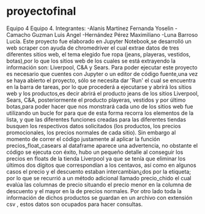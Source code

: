 # proyectofinal
Equipo 4 Equipo 4. Integrantes: -Alanis Martínez Fernanda Yoselin -Camacho Guzman Luis Angel -Hernández Pérez Maximiliano -Luna Barroso Lucía. Este proyecto fue elaborado en Jupyter Notebook,se desarrolló un web scraper con ayuda de chromedriver el cual extrae datos de tres diferentes sitios web, el tema elegido fue ropa (jeans, playeras, vestidos, botas),por lo que los sitios web de los cuales se está extrayendo la información son: Liverpool, C&A y Sears. Para poder ejecutar este proyecto es necesario que cuentes con Jupyter o un editor de código fuente,una vez se haya abierto el proyecto, sólo se necesita dar 'Run' el cual se encuentra en la barra de tareas, por lo que procederá a ejecutarse y abrirá los sitios web y los productos,es decir abrirá el producto jeans de los sitios Liverpool, Sears, C&A, posteriormente el producto playeras, vestidos y por último botas,para poder hacer que nos monstrará cada uno de los sitios web fue utilizando un bucle for para que de esta forma recorra los elementos de la lista, y que las diferentes funciones creadas para las diferentes tiendas busquen los respectivos datos solicitados (los productos, los precios promocionales, los precios normales de cada sitio). Sin embargo al momento de correr el código justamente al aplicar la función precios_float_casears al dataframe aparece una advertencia, no obstante el código se ejecuta con éxito, hubo un pequeño detalle al conseguir los precios en floats de la tienda Liverpool ya que se tenía que eliminar los últimos dos dígitos que correspondían a los centavos, así como en algunos casos el precio y el descuento estaban intercambian¿dos por la etiqueta; por lo que se recurrió a un método adicional llamado precio_chido el cual evalúa las columnas de precio situando el precio menor en la columna de descuento y el mayor en la de precios normales. Por otro lado toda la información de dichos productos se guardan en un archivo con extensión csv , estos datos son ocupados para hacer consultas.
